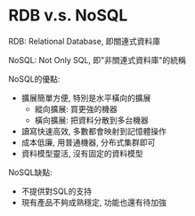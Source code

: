 # RDB v.s. NoSQL

RDB: Relational Database, 即關連式資料庫

NoSQL: Not Only SQL, 即"非關連式資料庫"的統稱

NoSQL的優點:

* 擴展簡單方便, 特別是水平橫向的擴展
  * 縱向擴展: 買更強的機器
  * 橫向擴展: 把資料分散到多台機器
* 讀寫快速高效, 多數都會映射到記憶體操作
* 成本低廉, 用普通機器, 分布式集群即可
* 資料模型靈活, 沒有固定的資料模型

NoSQL缺點:

* 不提供對SQL的支持
* 現有產品不夠成熟穩定, 功能也還有待加強



